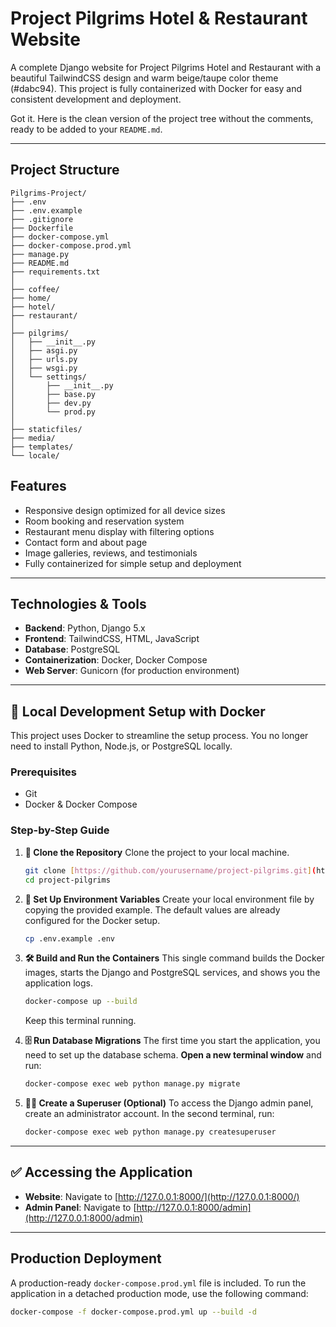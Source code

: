 # Project Pilgrims Hotel & Restaurant Website

A complete Django website for Project Pilgrims Hotel and Restaurant with a beautiful TailwindCSS design and warm beige/taupe color theme (#dabc94). This project is fully containerized with Docker for easy and consistent development and deployment.

Got it. Here is the clean version of the project tree without the comments, ready to be added to your `README.md`.

-----

##  Project Structure

```
Pilgrims-Project/
├── .env
├── .env.example
├── .gitignore
├── Dockerfile
├── docker-compose.yml
├── docker-compose.prod.yml
├── manage.py
├── README.md
├── requirements.txt
│
├── coffee/
├── home/
├── hotel/
├── restaurant/
│
├── pilgrims/
│   ├── __init__.py
│   ├── asgi.py
│   ├── urls.py
│   ├── wsgi.py
│   └── settings/
│       ├── __init__.py
│       ├── base.py
│       ├── dev.py
│       └── prod.py
│
├── staticfiles/
├── media/
├── templates/
└── locale/
```

## Features

-   Responsive design optimized for all device sizes
-   Room booking and reservation system
-   Restaurant menu display with filtering options
-   Contact form and about page
-   Image galleries, reviews, and testimonials
-   Fully containerized for simple setup and deployment

---

## Technologies & Tools

-   **Backend**: Python, Django 5.x
-   **Frontend**: TailwindCSS, HTML, JavaScript
-   **Database**: PostgreSQL
-   **Containerization**: Docker, Docker Compose
-   **Web Server**: Gunicorn (for production environment)

---

## 🚀 Local Development Setup with Docker

This project uses Docker to streamline the setup process. You no longer need to install Python, Node.js, or PostgreSQL locally.

### Prerequisites

-   Git
-   Docker & Docker Compose

### Step-by-Step Guide

1.  **📂 Clone the Repository**
    Clone the project to your local machine.
    ```bash
    git clone [https://github.com/yourusername/project-pilgrims.git](https://github.com/yourusername/project-pilgrims.git)
    cd project-pilgrims
    ```

2.  **🔑 Set Up Environment Variables**
    Create your local environment file by copying the provided example. The default values are already configured for the Docker setup.
    ```bash
    cp .env.example .env
    ```

3.  **🛠️ Build and Run the Containers**
    This single command builds the Docker images, starts the Django and PostgreSQL services, and shows you the application logs.
    ```bash
    docker-compose up --build
    ```
    Keep this terminal running.

4.  **🗄️ Run Database Migrations**
    The first time you start the application, you need to set up the database schema. **Open a new terminal window** and run:
    ```bash
    docker-compose exec web python manage.py migrate
    ```

5.  **🧑‍💻 Create a Superuser (Optional)**
    To access the Django admin panel, create an administrator account. In the second terminal, run:
    ```bash
    docker-compose exec web python manage.py createsuperuser
    ```

---

## ✅ Accessing the Application

-   **Website**: Navigate to [http://127.0.0.1:8000/](http://127.0.0.1:8000/)
-   **Admin Panel**: Navigate to [http://127.0.0.1:8000/admin](http://127.0.0.1:8000/admin)

---

## Production Deployment

A production-ready `docker-compose.prod.yml` file is included. To run the application in a detached production mode, use the following command:

```bash
docker-compose -f docker-compose.prod.yml up --build -d